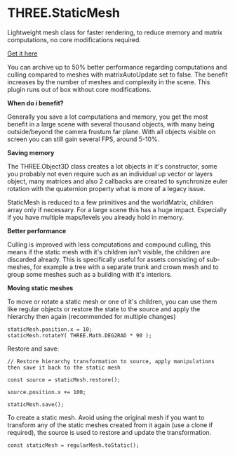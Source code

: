 # THREE.StaticMesh
Lightweight mesh class for faster rendering, to reduce memory and matrix computations, no core modifications required.

[Get it here](https://gumroad.com/l/payks)

You can archive up to 50% better performance regarding computations and culling compared to meshes with matrixAutoUpdate set to false. The benefit increases by the number of meshes and complexity in the scene. This plugin runs out of box without core modifications.


**When do i benefit?**

Generally you save a lot computations and memory, you get the most benefit in a large scene with several thousand objects, with many being outside/beyond the camera frustum far plane. With all objects visible on screen you can still gain several FPS, around 5-10%.

**Saving memory**

The THREE.Object3D class creates a lot objects in it's constructor, some you probably not even require such as an individual up vector or layers object, many matrices and also 2 callbacks are created to synchronize euler rotation with the quaternion property what is more of a legacy issue.

StaticMesh is reduced to a few primitives and the worldMatrix, children array only if necessary. For a large scene this has a huge impact. Especially if you have multiple maps/levels you already hold in memory.


**Better performance**

Culling is improved with less computations and compound culling, this means if the static mesh with it's children isn't visible, the children are discarded already. This is specifically useful for assets consisting of sub-meshes, for example a tree with a separate trunk and crown mesh and to group some meshes such as a building with it's interiors.


**Moving static meshes**

To move or rotate a static mesh or one of it's children, you can use them like regular objects or restore the state to the source and apply the hierarchy then again (recommended for multiple changes)

    staticMesh.position.x = 10;
    staticMesh.rotateY( THREE.Math.DEG2RAD * 90 );

Restore and save:

    // Restore hierarchy transformation to source, apply manipulations then save it back to the static mesh

    const source = staticMesh.restore();

    source.position.x += 100;

    staticMesh.save();



To create a static mesh. Avoid using the original mesh if you want to transform any of the static meshes created from it again (use a clone if required), the source is used to restore and update the transformation.

`const staticMesh = regularMesh.toStatic();`
